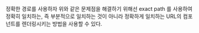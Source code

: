 정확한 경로를 사용하자
위와 같은 문제점을 해결하기 위해선 exact path 를 사용하여 정확히 일치하는, 즉 부분적으로 일치하는 것이 아니라 정확하게 일치하는 URL의 컴포넌트를 렌더링시키는 방법을 사용할 수 있다.


